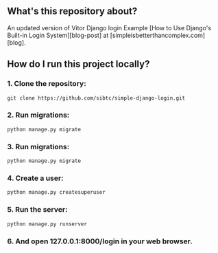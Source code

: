 ## What's this repository about?

An updated version of Vitor Django login Example [How to Use Django's Built-in Login System][blog-post] at [simpleisbetterthancomplex.com][blog].


## How do I run this project locally?

### 1. Clone the repository:

    git clone https://github.com/sibtc/simple-django-login.git

### 2. Run migrations:

    python manage.py migrate

### 3. Run migrations:

    python manage.py migrate

### 4. Create a user:

    python manage.py createsuperuser

### 5. Run the server:

    python manage.py runserver

### 6. And open 127.0.0.1:8000/login in your web browser.

